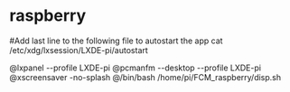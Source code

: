 # raspberry


#Add last line to the following file to autostart the app
cat  /etc/xdg/lxsession/LXDE-pi/autostart


@lxpanel --profile LXDE-pi
@pcmanfm --desktop --profile LXDE-pi
@xscreensaver -no-splash
@/bin/bash /home/pi/FCM_raspberry/disp.sh 
